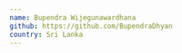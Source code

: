 ```yaml
---
name: Bupendra Wijegunawardhana
github: https://github.com/BupendraDhyan
country: Sri Lanka
---
```

